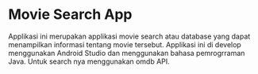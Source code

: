 # Movie Search App

Applikasi ini merupakan applikasi movie search atau database yang dapat menampilkan informasi tentang movie tersebut. Applikasi ini di develop menggunakan Android Studio dan menggunakan bahasa pemrogrraman Java. Untuk search nya menggunakan omdb API.
